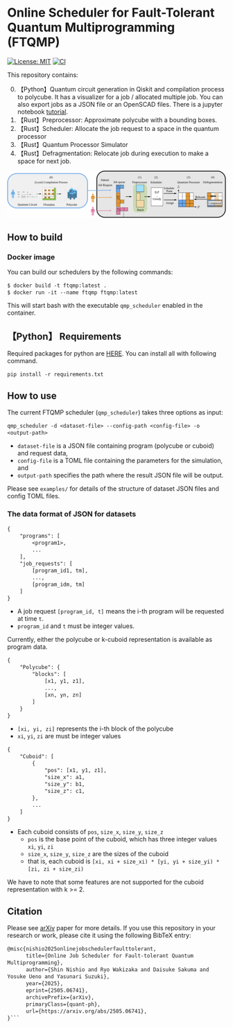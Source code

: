 # Online Scheduler for Fault-Tolerant Quantum Multiprogramming (FTQMP)

[![License: MIT](https://img.shields.io/badge/License-MIT-blue.svg)](https://opensource.org/licenses/MIT)
[![CI](https://github.com/team-QMP/FTQMP-Scheduler/actions/workflows/test_rust.yml/badge.svg)](https://github.com/team-QMP/FTQMP-Scheduler/actions/workflows/test_rust.yml)

This repository contains:

0. 【Python】Quantum circuit generation in Qiskit and compilation process to polycube. It has a visualizer for a job / allocated multiple job. You can also export jobs as a JSON file or an OpenSCAD files. There is a jupyter notebook [tutorial](https://github.com/team-QMP/FTQMP-Scheduler/blob/main/python_examples/circuit_generation_and_compilation.ipynb).
1. 【Rust】Preprocessor: Approximate polycube with a bounding boxes.
2. 【Rust】Scheduler: Allocate the job request to a space in the quantum processor
3. 【Rust】Quantum Processor Simulator
4. 【Rust】Defragmentation: Relocate job during execution to make a space for next job.


![flow](https://github.com/team-QMP/FTQMP-Scheduler/blob/main/figs/QMP_flow.jpg)


## How to build

### Docker image

You can build our schedulers by the following commands:

```
$ docker build -t ftqmp:latest .
$ docker run -it --name ftqmp ftqmp:latest
```

This will start bash with the executable `qmp_scheduler` enabled in the container.


## 【Python】 Requirements
Required packages for python are [HERE](https://github.com/team-QMP/FTQMP-Scheduler/blob/main/python_examples/requirements.txt). You can install all with following command.
```
pip install -r requirements.txt
```

## How to use

The current FTQMP scheduler (`qmp_scheduler`) takes three options as input:

```
qmp_scheduler -d <dataset-file> --config-path <config-file> -o <output-path>
```

- `dataset-file` is a JSON file containing program (polycube or cuboid) and request data,
- `config-file` is a TOML file containing the parameters for the simulation, and
- `output-path` specifies the path where the result JSON file will be output.

Please see `examples/` for details of the structure of dataset JSON files and config TOML files.

### The data format of JSON for datasets

```
{
    "programs": [
        <program1>,
        ...
    ],
    "job_requests": [
        [program_id1, tm],
        ...,
        [program_idm, tm]
    ]
}
```

- A job request `[program_id, t]` means the i-th program will be requested at time `t`.
- `program_id` and `t` must be integer values.

Currently, either the polycube or k-cuboid representation is available as program data.

```
{
    "Polycube": {
        "blocks": [
            [x1, y1, z1],
            ...,
            [xn, yn, zn]
        ]
    }
}
```

- `[xi, yi, zi]` represents the i-th block of the polycube
- `xi`, `yi`, `zi` are must be integer values

```
{
    "Cuboid": [
        {
            "pos": [x1, y1, z1],
            "size_x": a1,
            "size_y": b1,
            "size_z": c1,
        },
        ...
    ]
}
```

- Each cuboid consists of `pos`, `size_x`, `size_y`, `size_z`
    - `pos` is the base point of the cuboid, which has three integer values `xi`, `yi`, `zi`
    - `size_x`, `size_y`, `size_z` are the sizes of the cuboid
    - that is, each cuboid is `[xi, xi + size_xi) * [yi, yi + size_yi) * [zi, zi + size_zi)`

We have to note that some features are not supported for the cuboid representation with k >= 2.


## Citation
Please see [arXiv](https://arxiv.org/abs/2505.06741) paper for more details. If you use this repository in your research or work, please cite it using the following BibTeX entry:

```
@misc{nishio2025onlinejobschedulerfaulttolerant,
      title={Online Job Scheduler for Fault-tolerant Quantum Multiprogramming}, 
      author={Shin Nishio and Ryo Wakizaka and Daisuke Sakuma and Yosuke Ueno and Yasunari Suzuki},
      year={2025},
      eprint={2505.06741},
      archivePrefix={arXiv},
      primaryClass={quant-ph},
      url={https://arxiv.org/abs/2505.06741}, 
}```
